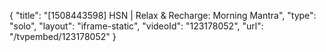 {
    "title": "[1508443598] HSN | Relax & Recharge: Morning Mantra",
    "type": "solo",
    "layout": "iframe-static",
    "videoId": "123178052",
    "url": "\/tvpembed\/123178052"
}